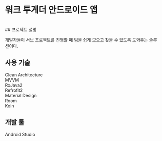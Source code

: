 # 워크 투게더 안드로이드 앱
<br>
## 프로젝트 설명

개발자들이 서브 프로젝트를 진행할 때 팀을 쉽게 모으고 찾을 수 있도록 도와주는 솔루션이다.

## 사용 기술

Clean Architecture <br> MVVM <br> RxJava2 <br> Refrofit2 <br> Material Design <br> Room <br> Koin

## 개발 툴

Android Studio
